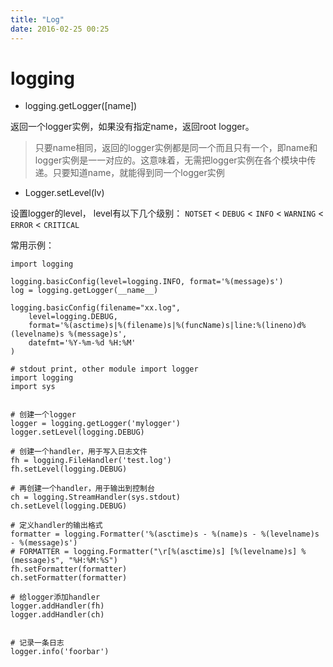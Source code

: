 ```yaml
---
title: "Log"
date: 2016-02-25 00:25
---
```


# logging

* logging.getLogger([name])

返回一个logger实例，如果没有指定name，返回root logger。

> 只要name相同，返回的logger实例都是同一个而且只有一个，即name和logger实例是一一对应的。这意味着，无需把logger实例在各个模块中传递。只要知道name，就能得到同一个logger实例

* Logger.setLevel(lv)

设置logger的level， level有以下几个级别： `NOTSET` < `DEBUG` < `INFO` < `WARNING` < `ERROR` < `CRITICAL`

常用示例：

```
import logging

logging.basicConfig(level=logging.INFO, format='%(message)s')
log = logging.getLogger(__name__)

logging.basicConfig(filename="xx.log",
    level=logging.DEBUG,
    format='%(asctime)s|%(filename)s|%(funcName)s|line:%(lineno)d%(levelname)s %(message)s',
    datefmt='%Y-%m-%d %H:%M'
)

# stdout print, other module import logger
import logging
import sys

   
# 创建一个logger 
logger = logging.getLogger('mylogger') 
logger.setLevel(logging.DEBUG) 

# 创建一个handler，用于写入日志文件 
fh = logging.FileHandler('test.log') 
fh.setLevel(logging.DEBUG) 
   
# 再创建一个handler，用于输出到控制台 
ch = logging.StreamHandler(sys.stdout) 
ch.setLevel(logging.DEBUG) 
   
# 定义handler的输出格式 
formatter = logging.Formatter('%(asctime)s - %(name)s - %(levelname)s - %(message)s') 
# FORMATTER = logging.Formatter("\r[%(asctime)s] [%(levelname)s] %(message)s", "%H:%M:%S")
fh.setFormatter(formatter) 
ch.setFormatter(formatter) 
   
# 给logger添加handler 
logger.addHandler(fh) 
logger.addHandler(ch) 

   
# 记录一条日志 
logger.info('foorbar')
```
